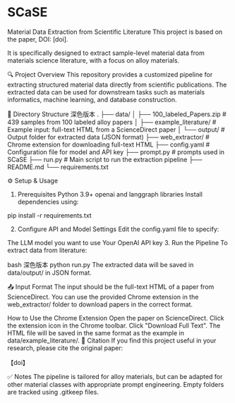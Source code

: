 # SCaSE
Material Data Extraction from Scientific Literature
This project is based on the paper, DOI: [doi].

It is specifically designed to extract sample-level material data from materials science literature, with a focus on alloy materials.

🔍 Project Overview
This repository provides a customized pipeline for extracting structured material data directly from scientific publications. The extracted data can be used for downstream tasks such as materials informatics, machine learning, and database construction.

📁 Directory Structure
深色版本
.
├── data/
│   ├── 100_labeled_Papers.zip  # 439 samples from 100 labeled alloy papers
│   ├── example_literature/     # Example input: full-text HTML from a ScienceDirect paper
│   └── output/                 # Output folder for extracted data (JSON format)
├── web_extractor/              # Chrome extension for downloading full-text HTML
├── config.yaml                 # Configuration file for model and API key
├── prompt.py                   # prompts used in SCaSE
├── run.py                      # Main script to run the extraction pipeline
├── README.md
└── requirements.txt

⚙️ Setup & Usage
1. Prerequisites
Python 3.9+
openai and langgraph libraries
Install dependencies using:

pip install -r requirements.txt

2. Configure API and Model Settings
Edit the config.yaml file to specify:

The LLM model you want to use
Your OpenAI API key
3. Run the Pipeline
To extract data from literature:

bash
深色版本
python run.py
The extracted data will be saved in data/output/ in JSON format.

📤 Input Format
The input should be the full-text HTML of a paper from ScienceDirect. You can use the provided Chrome extension in the web_extractor/ folder to download papers in the correct format.

How to Use the Chrome Extension
Open the paper on ScienceDirect.
Click the extension icon in the Chrome toolbar.
Click "Download Full Text".
The HTML file will be saved in the same format as the example in data/example_literature/.
📝 Citation
If you find this project useful in your research, please cite the original paper:

【doi】

✅ Notes
The pipeline is tailored for alloy materials, but can be adapted for other material classes with appropriate prompt engineering.
Empty folders are tracked using .gitkeep files.
